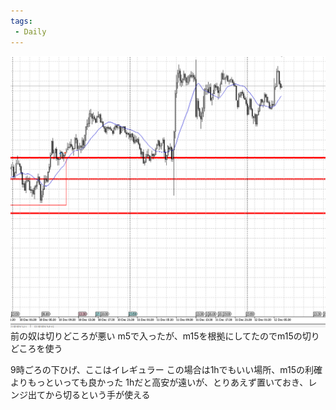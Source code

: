```yaml
---
tags:
 - Daily
---
```

![](../image/Pasted%20image%2020241212160140.png)
前の奴は切りどころが悪い
m5で入ったが、m15を根拠にしてたのでm15の切りどころを使う

9時ごろの下ひげ、ここはイレギュラー
この場合は1hでもいい場所、m15の利確よりもっといっても良かった
1hだと高安が遠いが、とりあえず置いておき、レンジ出てから切るという手が使える
